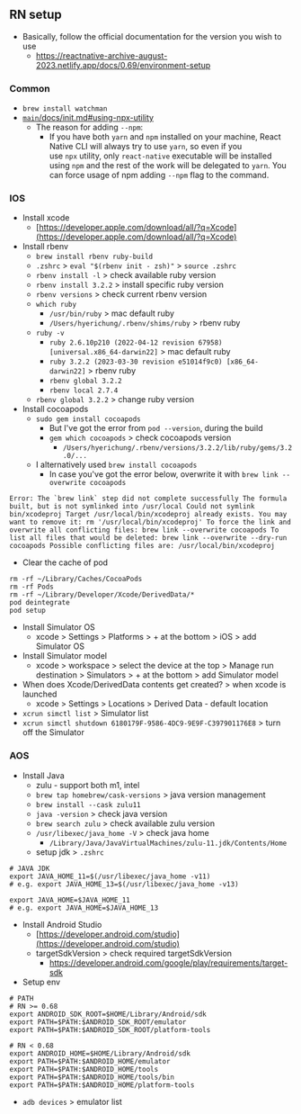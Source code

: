 ## RN setup

- Basically, follow the official documentation for the version you wish to use
  - https://reactnative-archive-august-2023.netlify.app/docs/0.69/environment-setup

### Common

- `brew install watchman`
- [`main`/docs/init.md#using-npx-utility](https://github.com/react-native-community/cli/blob/main/docs/init.md?rgh-link-date=2023-02-06T09%3A48%3A43Z#using-npx-utility)
  - The reason for adding `--npm`:
    - If you have both `yarn` and `npm` installed on your machine, React Native CLI will always try to use `yarn`, so even if you use `npx` utility, only `react-native` executable will be installed using `npm` and the rest of the work will be delegated to `yarn`. You can force usage of npm adding `--npm` flag to the command.

### IOS

- Install xcode
  - [https://developer.apple.com/download/all/?q=Xcode](https://developer.apple.com/download/all/?q=Xcode)
- Install rbenv
  - `brew install rbenv ruby-build`
  - `.zshrc` > `eval "$(rbenv init - zsh)"` > `source .zshrc`
  - `rbenv install -l` > check available ruby version
  - `rbenv install 3.2.2` > install specific ruby version
  - `rbenv versions` > check current rbenv version
  - `which ruby`
    - `/usr/bin/ruby` > mac default ruby
    - `/Users/hyerichung/.rbenv/shims/ruby` > rbenv ruby
  - `ruby -v`
    - `ruby 2.6.10p210 (2022-04-12 revision 67958) [universal.x86_64-darwin22]` > mac default ruby
    - `ruby 3.2.2 (2023-03-30 revision e51014f9c0) [x86_64-darwin22]` > rbenv ruby
    - `rbenv global 3.2.2`
    - `rbenv local 2.7.4`
  - `rbenv global 3.2.2` > change ruby version
- Install cocoapods
  - `sudo gem install cocoapods`
    - But I've got the error from `pod --version`, during the build
    - `gem which cocoapods` > check cocoapods version
      - `/Users/hyerichung/.rbenv/versions/3.2.2/lib/ruby/gems/3.2.0/...`
  - I alternatively used `brew install cocoapods`
    - In case you've got the error below, overwrite it with `brew link --overwrite cocoapods`

```
Error: The `brew link` step did not complete successfully The formula built, but is not symlinked into /usr/local Could not symlink bin/xcodeproj Target /usr/local/bin/xcodeproj already exists. You may want to remove it: rm '/usr/local/bin/xcodeproj' To force the link and overwrite all conflicting files: brew link --overwrite cocoapods To list all files that would be deleted: brew link --overwrite --dry-run cocoapods Possible conflicting files are: /usr/local/bin/xcodeproj
```

- Clear the cache of pod

```
rm -rf ~/Library/Caches/CocoaPods
rm -rf Pods
rm -rf ~/Library/Developer/Xcode/DerivedData/*
pod deintegrate
pod setup
```

- Install Simulator OS
  - xcode > Settings > Platforms > + at the bottom > iOS > add Simulator OS
- Install Simulator model
  - xcode > workspace > select the device at the top > Manage run destination > Simulators > + at the bottom > add Simulator model
- When does Xcode/DerivedData contents get created? > when xcode is launched
  - xcode > Settings > Locations > Derived Data - default location
- `xcrun simctl list` > Simulator list
- `xcrun simctl shutdown 6180179F-9586-4DC9-9E9F-C397901176E8` > turn off the Simulator

### AOS

- Install Java
  - zulu - support both m1, intel
  - `brew tap homebrew/cask-versions` > java version management
  - `brew install --cask zulu11`
  - `java -version` > check java version
  - `brew search zulu` > check available zulu version
  - `/usr/libexec/java_home -V` > check java home
    - `/Library/Java/JavaVirtualMachines/zulu-11.jdk/Contents/Home`
  - setup jdk > `.zshrc`

```
# JAVA JDK
export JAVA_HOME_11=$(/usr/libexec/java_home -v11)
# e.g. export JAVA_HOME_13=$(/usr/libexec/java_home -v13) 

export JAVA_HOME=$JAVA_HOME_11
# e.g. export JAVA_HOME=$JAVA_HOME_13
```

- Install Android Studio
  - [https://developer.android.com/studio](https://developer.android.com/studio)
  - targetSdkVersion > check required targetSdkVersion
    - https://developer.android.com/google/play/requirements/target-sdk
- Setup env

```
# PATH
# RN >= 0.68
export ANDROID_SDK_ROOT=$HOME/Library/Android/sdk
export PATH=$PATH:$ANDROID_SDK_ROOT/emulator
export PATH=$PATH:$ANDROID_SDK_ROOT/platform-tools

# RN < 0.68
export ANDROID_HOME=$HOME/Library/Android/sdk
export PATH=$PATH:$ANDROID_HOME/emulator
export PATH=$PATH:$ANDROID_HOME/tools
export PATH=$PATH:$ANDROID_HOME/tools/bin
export PATH=$PATH:$ANDROID_HOME/platform-tools
```

- `adb devices` > emulator list
